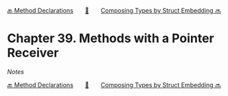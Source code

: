 [🔙 Method Declarations][previous-chapter]&nbsp;&nbsp;&nbsp;&nbsp;&nbsp;&nbsp;&nbsp;[🏡][readme]&nbsp;&nbsp;&nbsp;&nbsp;&nbsp;&nbsp;&nbsp;[Composing Types by Struct Embedding 🔜][upcoming-chapter]

# Chapter 39. Methods with a Pointer Receiver

_Notes_

[🔙 Method Declarations][previous-chapter]&nbsp;&nbsp;&nbsp;&nbsp;&nbsp;&nbsp;&nbsp;[🏡][readme]&nbsp;&nbsp;&nbsp;&nbsp;&nbsp;&nbsp;&nbsp;[Composing Types by Struct Embedding 🔜][upcoming-chapter]

[readme]: README.md
[previous-chapter]: ch038-method-declarations.md
[upcoming-chapter]: ch040-composing-types-by-struct-embedding.md